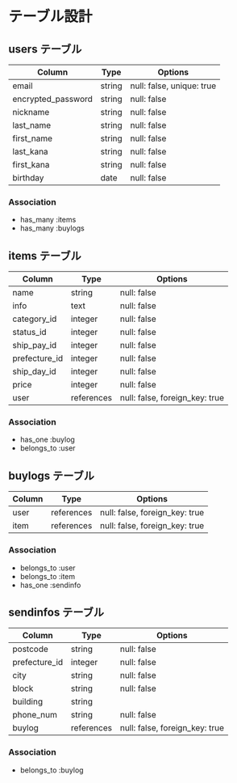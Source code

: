 # テーブル設計

## users テーブル

| Column                     | Type   | Options                   |
| -------------------------- | ------ | ------------------------- |
| email                      | string | null: false, unique: true |
| encrypted_password         | string | null: false               |
| nickname                   | string | null: false               |
| last_name                  | string | null: false               |
| first_name                 | string | null: false               |
| last_kana                  | string | null: false               |
| first_kana                 | string | null: false               |
| birthday                   | date   | null: false               |

### Association

- has_many :items
- has_many :buylogs

## items テーブル

| Column        | Type        | Options                         |
| ------------- | ----------- | ------------------------------- |
| name          | string      | null: false                     |
| info          | text        | null: false                     |
| category_id   | integer     | null: false                     |
| status_id     | integer     | null: false                     |
| ship_pay_id   | integer     | null: false                     |
| prefecture_id | integer     | null: false                     |
| ship_day_id   | integer     | null: false                     |
| price         | integer     | null: false                     |
| user          | references  | null: false, foreign_key: true  |

### Association

- has_one :buylog
- belongs_to :user

## buylogs テーブル

| Column    | Type       | Options                        |
| --------- | ---------- | ------------------------------ |
| user      | references | null: false, foreign_key: true |
| item      | references | null: false, foreign_key: true |


### Association

- belongs_to :user
- belongs_to :item
- has_one :sendinfo

## sendinfos テーブル

| Column        | Type       | Options                        |
| ------------- | ---------- | ------------------------------ |
| postcode      | string     | null: false                    |
| prefecture_id | integer    | null: false                    |
| city          | string     | null: false                    |
| block         | string     | null: false                    |
| building      | string     |                                |
| phone_num     | string     | null: false                    |
| buylog        | references | null: false, foreign_key: true |

### Association

- belongs_to :buylog
